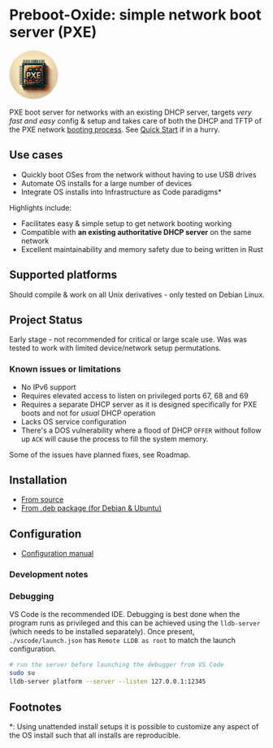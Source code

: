 # Preboot-Oxide: simple network boot server (PXE)

<img src="assets/logo.webp" height="96" style="border-radius: 96px" />

PXE boot server for networks with an existing DHCP server, targets _very fast and easy_ config & setup and takes care of both the DHCP and TFTP of the PXE network [booting process](https://en.wikipedia.org/wiki/Preboot_Execution_Environment]). See [Quick Start](./doc/quick-start.md) if in a hurry.

## Use cases
  - Quickly boot OSes from the network without having to use USB drives
  - Automate OS installs for a large number of devices
  - Integrate OS installs into Infrastructure as Code paradigms*

Highlights include:
  - Facilitates easy & simple setup to get network booting working
  - Compatible with **an existing authoritative DHCP server** on the same network
  - Excellent maintainability and memory safety due to being written in Rust

## Supported platforms
Should compile & work on all Unix derivatives - only tested on Debian Linux.

## Project Status
Early stage - not recommended for critical or large scale use. Was was tested to work with limited device/network setup permutations.

### Known issues or limitations
- No IPv6 support
- Requires elevated access to listen on privileged ports 67, 68 and 69
- Requires a separate DHCP server as it is designed specifically for PXE boots and not for *usual* DHCP operation
- Lacks OS service configuration
- There's a DOS vulnerability where a flood of DHCP `OFFER` without follow up `ACK` will cause the process to fill the system memory.

Some of the issues have planned fixes, see Roadmap.

## Installation

- [From source](./doc/from-source.md)
- [From .deb package (for Debian & Ubuntu)](./doc/from-deb.md)

## Configuration
- [Configuration manual](./doc/configuring.md)

### Development notes

### Debugging
VS Code is the recommended IDE.
Debugging is best done when the program runs as privileged and this can be achieved using the `lldb-server` (which needs to be installed separately). Once present,
`./vscode/launch.json` has `Remote LLDB as root` to match the launch configuration.

```BASH
# run the server before launching the debugger from VS Code
sudo su
lldb-server platform --server --listen 127.0.0.1:12345
```

## Footnotes
*: Using unattended install setups it is possible to customize any aspect of the OS install such that all installs are reproducible.
